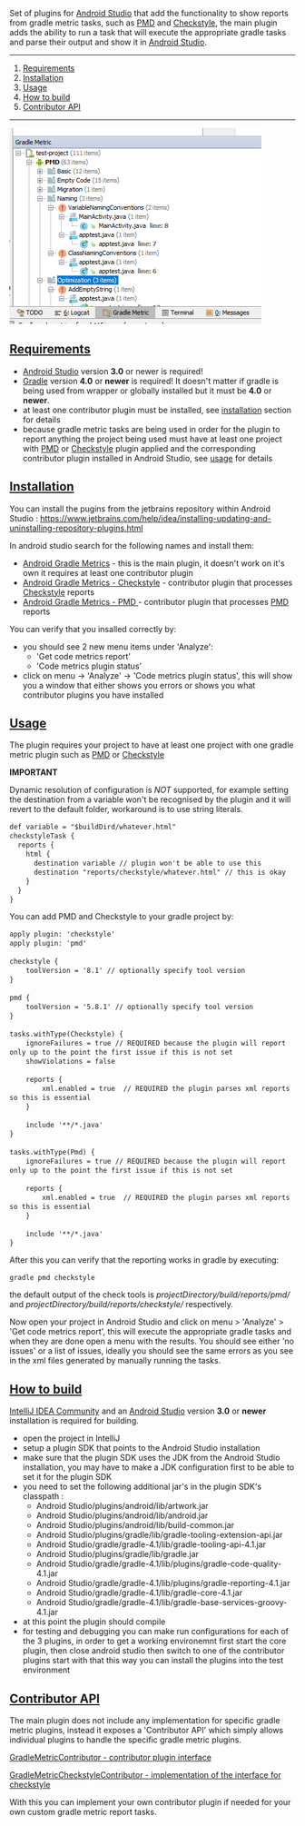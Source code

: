 Set of plugins for [Android Studio](https://developer.android.com/studio/index.html) that add the functionality to show reports from gradle metric tasks, such as [PMD](https://docs.gradle.org/current/userguide/pmd_plugin.html) and [Checkstyle](https://docs.gradle.org/current/userguide/checkstyle_plugin.html), the main plugin adds the ability to run a task that will execute the appropriate gradle tasks and parse their output and show it in [Android Studio](https://developer.android.com/studio/index.html).

----------
1. [Requirements](#requirements)
1. [Installation](#installation)
1. [Usage](#usage)
1. [How to build](#how-to-build)
1. [Contributor API](#contributor-api)

----------
![Image of and example output](https://raw.githubusercontent.com/DrakkLord/gradle-android-metric-plugin/webmisc/images/gradle-metric-plugin-example.png)

## [Requirements](#requirements) ##

- [Android Studio](https://developer.android.com/studio/index.html) version **3.0** or newer is required!
- [Gradle](https://gradle.org/) version **4.0** or **newer** is required! It doesn't matter if gradle is being used from wrapper or globally installed but it must be **4.0** or **newer**.
- at least one contributor plugin must be installed, see [installation](#installation) section for details
- because gradle metric tasks are being used in order for the plugin to report anything the project being used must have at least one project with [PMD](https://docs.gradle.org/current/userguide/pmd_plugin.html) or [Checkstyle](https://docs.gradle.org/current/userguide/checkstyle_plugin.html) plugin applied and the corresponding contributor plugin installed in Android Studio, see [usage](#usage) for details

## [Installation](#installation) ##

You can install the pugins from the jetbrains repository within Android Studio : https://www.jetbrains.com/help/idea/installing-updating-and-uninstalling-repository-plugins.html

In android studio search for the following names and install them:
- [Android Gradle Metrics](https://plugins.jetbrains.com/plugin/9196-android-gradle-metrics) - this is the main plugin, it doesn't work on it's own it requires at least one contributor plugin
- [Android Gradle Metrics - Checkstyle](https://plugins.jetbrains.com/plugin/9197-android-gradle-metrics--checkstyle) - contributor plugin that processes [Checkstyle](https://docs.gradle.org/current/userguide/checkstyle_plugin.html) reports
- [Android Gradle Metrics - PMD ](https://plugins.jetbrains.com/plugin/9198-android-gradle-metrics--pmd) - contributor plugin that processes [PMD](https://docs.gradle.org/current/userguide/pmd_plugin.html) reports

You can verify that you insalled correctly by:

- you should see 2 new menu items under 'Analyze':
   - 'Get code metrics report'
   - 'Code metrics plugin status'
- click on menu -> 'Analyze' -> 'Code metrics plugin status', this will show you a window that either shows you errors or shows you what contributor plugins you have installed

## [Usage](#usage) ##

The plugin requires your project to have at least one project with one gradle metric plugin such as [PMD](https://docs.gradle.org/current/userguide/pmd_plugin.html) or [Checkstyle](https://docs.gradle.org/current/userguide/checkstyle_plugin.html)

**IMPORTANT**

Dynamic resolution of configuration is *NOT* supported, for example setting the destination from a variable won't be recognised by the plugin and it will revert to the default folder, workaround is to use string literals.
```
def variable = "$buildDird/whatever.html"
checkstyleTask {
  reports {
    html {
      destination variable // plugin won't be able to use this
      destination "reports/checkstyle/whatever.html" // this is okay
    }
  }
}
```

You can add PMD and Checkstyle to your gradle project by:

```
apply plugin: 'checkstyle'
apply plugin: 'pmd'

checkstyle {
    toolVersion = '8.1' // optionally specify tool version
}

pmd {
    toolVersion = '5.8.1' // optionally specify tool version
}

tasks.withType(Checkstyle) {
    ignoreFailures = true // REQUIRED because the plugin will report only up to the point the first issue if this is not set
    showViolations = false
    
    reports {
        xml.enabled = true  // REQUIRED the plugin parses xml reports so this is essential
    }
    
    include '**/*.java'
}

tasks.withType(Pmd) {
    ignoreFailures = true // REQUIRED because the plugin will report only up to the point the first issue if this is not set

    reports {
        xml.enabled = true  // REQUIRED the plugin parses xml reports so this is essential
    }

    include '**/*.java'
}
```

After this you can verify that the reporting works in gradle by executing:

```
gradle pmd checkstyle
```

the default output of the check tools is *projectDirectory/build/reports/pmd/* and *projectDirectory/build/reports/checkstyle/* respectively.

Now open your project in Android Studio and click on menu > 'Analyze' > 'Get code metrics report', this will execute the appropriate gradle tasks and when they are done open a menu with the results.
You should see either 'no issues' or a list of issues, ideally you should see the same errors as you see in the xml files generated by manually running the tasks.

## [How to build](#how-to-build) ##

[IntelliJ IDEA Community](https://www.jetbrains.com/idea/download/#section=windows) and an [Android Studio](https://developer.android.com/studio/index.html) version **3.0** or **newer** installation is required for building.

- open the project in IntelliJ
- setup a plugin SDK that points to the Android Studio installation
- make sure that the plugin SDK uses the JDK from the Android Studio installation, you may have to make a JDK configuration first to be able to set it for the plugin SDK
- you need to set the following additional jar's in the plugin SDK's classpath :
    - Android Studio/plugins/android/lib/artwork.jar
    - Android Studio/plugins/android/lib/android.jar
    - Android Studio/plugins/android/lib/build-common.jar
    - Android Studio/plugins/gradle/lib/gradle-tooling-extension-api.jar
    - Android Studio/gradle/gradle-4.1/lib/gradle-tooling-api-4.1.jar
    - Android Studio/plugins/gradle/lib/gradle.jar
    - Android Studio/gradle/gradle-4.1/lib/plugins/gradle-code-quality-4.1.jar
    - Android Studio/gradle/gradle-4.1/lib/plugins/gradle-reporting-4.1.jar
    - Android Studio/gradle/gradle-4.1/lib/gradle-core-4.1.jar
    - Android Studio/gradle/gradle-4.1/lib/gradle-base-services-groovy-4.1.jar
- at this point the plugin should compile
- for testing and debugging you can make run configurations for each of the 3 plugins, in order to get a working environemnt first start the core plugin, then close android studio then switch to one of the contributor plugins start with that this way you can install the plugins into the test environment

## [Contributor API](#contributor-api) ##

The main plugin does not include any implementation for specific gradle metric plugins, instead it exposes a 'Contributor API' which simply allows individual plugins to handle the specific gradle metric plugins.

[GradleMetricContributor - contributor plugin interface](https://github.com/DrakkLord/gradle-android-metric-plugin/blob/master/plugin/metric-contributor-api/src/com/drakklord/gradle/metric/core/contributor/GradleMetricContributor.java)

[GradleMetricCheckstyleContributor - implementation of the interface for checkstyle](https://github.com/DrakkLord/gradle-android-metric-plugin/blob/master/plugin/module_checkstyle/src/com/drakklord/gradle/metric/checkstyle/contributor/GradleMetricCheckstyleContributor.java)

With this you can implement your own contributor plugin if needed for your own custom gradle metric report tasks.
